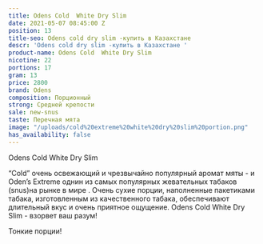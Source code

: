 ```yaml
---
title: Odens Cold  White Dry Slim
date: 2021-05-07 08:45:00 Z
position: 13
title-seo: Odens cold dry slim -купить в Казахстане
descr: 'Odens cold dry slim -купить в Казахстане '
product-name: Odens Cold  White Dry Slim
nicotine: 22
portions: 17
gram: 13
price: 2800
brand: Odens
composition: Порционный
strong: Средней крепости
sale: new-snus
taste: Перечная мята
image: "/uploads/cold%20extreme%20white%20dry%20slim%20portion.png"
has_availability: false
---
```


Odens Cold  White Dry Slim 

“Cold” очень освежающий и чрезвычайно популярный аромат мяты - и Oden’s Extreme однин из самых популярных жевательных табаков (snus)на рынке в мире . Очень сухие порции, наполненные пакетиками табака, изготовленным из качественного табака, обеспечивают длительный вкус и очень приятное ощущение. Odens Cold  White Dry Slim - взорвет ваш разум!

Тонкие порции!